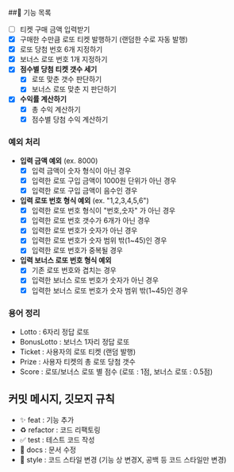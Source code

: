 ##📝 기능 목록

- [ ] 티켓 구매 금액 입력받기
- [x] 구매한 수만큼 로또 티켓 발행하기 (랜덤한 수로 자동 발행) 
- [x] 로또 당첨 번호 6개 지정하기
- [x] 보너스 로또 번호 1개 지정하기
- [x] **점수별 당첨 티켓 갯수 세기**
  - [x] 로또 맞춘 갯수 판단하기
  - [x] 보너스 로또 맞춘 지 판단하기
- [x] **수익률 계산하기**
  - [x] 총 수익 계산하기
  - [x] 점수별 당첨 수익 계산하기

### 예외 처리
- **입력 금액 예외** (ex. 8000)
    - [x] 입력 금액이 숫자 형식이 아닌 경우
    - [x] 입력한 로또 구입 금액이 1000원 단위가 아닌 경우 
    - [x] 입력한 로또 구입 금액이 음수인 경우
- **입력 로또 번호 형식 예외** (ex. "1,2,3,4,5,6")
    - [x] 입력한 로또 번호 형식이 "번호,숫자" 가 아닌 경우
    - [x] 입력한 로또 번호 갯수가 6개가 아닌 경우
    - [x] 입력한 로또 번호가 숫자가 아닌 경우
    - [x] 입력한 로또 번호가 숫자 범위 밖(1~45)인 경우
    - [x] 입력한 로또 번호가 중복될 경우
- **입력 보너스 로또 번호 형식 예외**
    - [x] 기존 로또 번호와 겹치는 경우
    - [x] 입력한 보너스 로또 번호가 숫자가 아닌 경우
    - [x] 입력한 보너스 로또 번호가 숫자 범위 밖(1~45)인 경우
    
### 용어 정리
  - Lotto : 6자리 정답 로또
  - BonusLotto : 보너스 1자리 정답 로또
  - Ticket : 사용자의 로또 티켓 (랜덤 발행)
  - Prize : 사용자 티켓의 총 로또 당첨 갯수
  - Score : 로또/보너스 로또 별 점수 (로또 : 1점, 보너스 로또 : 0.5점)

## 커밋 메시지, 깃모지 규칙
- ✨ feat : 기능 추가
- ♻ refactor : 코드 리팩토링
- ✅ test : 테스트 코드 작성
- 📝 docs : 문서 수정
- 🎨 style : 코드 스타일 변경 (기능 상 변경X, 공백 등 코드 스타일만 변경)